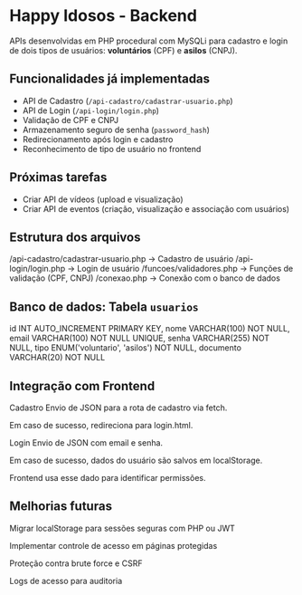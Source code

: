 #  Happy Idosos - Backend

APIs desenvolvidas em PHP procedural com MySQLi para cadastro e login de dois tipos de usuários: **voluntários** (CPF) e **asilos** (CNPJ).


##  Funcionalidades já implementadas

- API de Cadastro (`/api-cadastro/cadastrar-usuario.php`)
-  API de Login (`/api-login/login.php`)
-  Validação de CPF e CNPJ
-  Armazenamento seguro de senha (`password_hash`)
-  Redirecionamento após login e cadastro
-  Reconhecimento de tipo de usuário no frontend


##  Próximas tarefas

-  Criar API de vídeos (upload e visualização)
-  Criar API de eventos (criação, visualização e associação com usuários)


##  Estrutura dos arquivos

/api-cadastro/cadastrar-usuario.php → Cadastro de usuário
/api-login/login.php → Login de usuário
/funcoes/validadores.php → Funções de validação (CPF, CNPJ)
/conexao.php → Conexão com o banco de dados


##  Banco de dados: Tabela `usuarios`

  id INT AUTO_INCREMENT PRIMARY KEY,
  nome VARCHAR(100) NOT NULL,
  email VARCHAR(100) NOT NULL UNIQUE,
  senha VARCHAR(255) NOT NULL,
  tipo ENUM('voluntario', 'asilos') NOT NULL,
  documento VARCHAR(20) NOT NULL

## Integração com Frontend
Cadastro
Envio de JSON para a rota de cadastro via fetch.

Em caso de sucesso, redireciona para login.html.

Login
Envio de JSON com email e senha.

Em caso de sucesso, dados do usuário são salvos em localStorage.

Frontend usa esse dado para identificar permissões.

## Melhorias futuras
Migrar localStorage para sessões seguras com PHP ou JWT

Implementar controle de acesso em páginas protegidas

Proteção contra brute force e CSRF

Logs de acesso para auditoria


